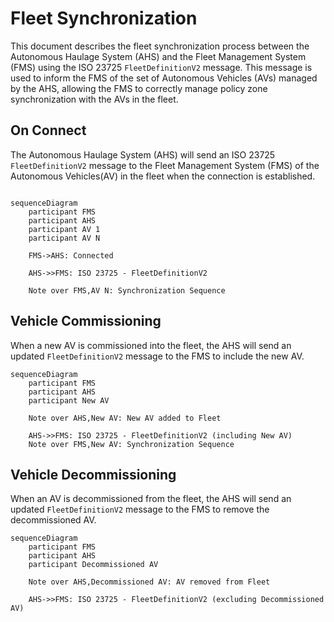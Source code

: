 # Fleet Synchronization

This document describes the fleet synchronization process between the Autonomous Haulage System (AHS) and the Fleet Management System (FMS) using the ISO 23725 `FleetDefinitionV2` message. This message is used to inform the FMS of the set of Autonomous Vehicles (AVs) managed by the AHS, allowing the FMS to correctly manage policy zone synchronization with the AVs in the fleet.

## On Connect
The Autonomous Haulage System (AHS) will send an ISO 23725 `FleetDefinitionV2` message to the Fleet Management System (FMS) of the Autonomous Vehicles(AV) in the fleet when the connection is established.

```mermaid

sequenceDiagram
    participant FMS
    participant AHS
    participant AV 1
    participant AV N

    FMS->AHS: Connected

    AHS->>FMS: ISO 23725 - FleetDefinitionV2

    Note over FMS,AV N: Synchronization Sequence

```

## Vehicle Commissioning
When a new AV is commissioned into the fleet, the AHS will send an updated `FleetDefinitionV2` message to the FMS to include the new AV.

```mermaid
sequenceDiagram
	participant FMS
	participant AHS
	participant New AV

	Note over AHS,New AV: New AV added to Fleet

	AHS->>FMS: ISO 23725 - FleetDefinitionV2 (including New AV)
    Note over FMS,New AV: Synchronization Sequence
```

## Vehicle Decommissioning
When an AV is decommissioned from the fleet, the AHS will send an updated `FleetDefinitionV2` message to the FMS to remove the decommissioned AV.

```mermaid
sequenceDiagram
	participant FMS
	participant AHS
	participant Decommissioned AV

	Note over AHS,Decommissioned AV: AV removed from Fleet

	AHS->>FMS: ISO 23725 - FleetDefinitionV2 (excluding Decommissioned AV)
```

